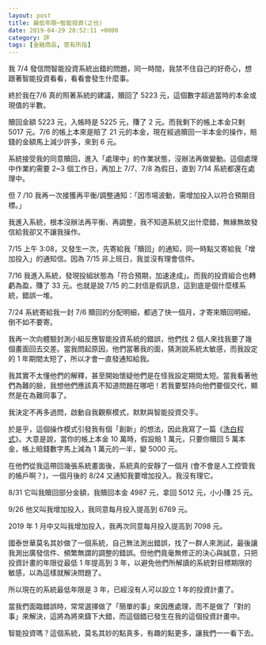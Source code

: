 ```yaml
---
layout: post
title: 最低年限─智能投資(之也)
date: 2019-04-29 20:52:11 +0000
category: 評
tags: [金融商品, 意有所指]
---
```



我 7/4 發信問智能投資系統出錯的問題，同一時間，我禁不住自己的好奇心，想跟著智能投資看看，看看會發生什麼事。

終於我在7/6 真的照著系統的建議，贖回了 5223 元，這個數字超過當時的本金或現值的半數。

贖回金額 5223 元，入帳時是 5225 元，賺了 2 元。而我剩下的帳上本金只剩 5017 元。7/6 的帳上本來是賠了 21 元的本金，現在經過贖回一半本金的操作，賠錢的金額馬上減少許多，來到 6 元。

系統接受我的同意贖回，進入「處理中」的作業狀態，沒辦法再做變動。這個處理中作業約需要 2~3 個工作日，再加上 7/7、7/8 為假日，直到 7/14 系統都還在處理中。

但 7 /10 我再一次接獲再平衡/調整通知：「因市場波動，需增加投入以符合預期目標。」

我進入系統，根本沒辦法再平衡、再調整，我不知道系統又出什麼錯，無緣無故發信給我卻又不讓我操作。

7/15 上午 3:08，又發生一次，先寄給我「贖回」的通知，同一時點又寄給我「增加投入」的通知信。因為 7/15 非上班日，我並沒有理會信件。

7/16 我進入系統，發現投組狀態為「符合預期，加速達成」。而我的投資組合也轉虧為盈，賺了 33 元。也就是說 7/15 的二封信是假訊息，這到底是個什麼樣系統，錯誤一堆。

7/24 系統寄給我一封 7/6 贖回的分配明細，都過了快一個月，才寄來贖回明細，倒不如不要寄。

我再一次向體驗封測小組反應智能投資系統的錯誤，他們找 2 個人來找我要了幾個畫面回去交差。當我問起原因，他們當著我的面，猜測說系統太敏感，而我設定的 1 年期間太短了，所以才會一直發通知給我。

我其實不太懂他們的解釋，甚至開始懷疑他們是在怪我設定期間太短。當我看著他們為難的臉，我想他們應該真不知道問題在哪吧！若我要堅持向他們要個交代，顯然是在為難同事了。

我決定不再多過問，啟動自我觀察模式，默默與智能投資交手。

於是乎，這個操作模式引發我有個「創新」的想法，因此我寫了一篇《[洗白程式](https://doltegg.github.io/cathax/washing-white/)》。大意是說，當你的帳上本金 10 萬時，假設賠 1 萬元，只要你贖回 5 萬本金，帳上賠錢數字馬上減為 1 萬元的一半，變 5000 元。

在他們從我這帶回幾張系統畫面後，系統真的安靜了一個月 (會不會是人工控管我的帳戶啊？)，一個月後的 8/24 又通知我要增加投入。我沒有理它。

8/31 它叫我贖回部分金額，我贖回本金 4987 元，拿回 5012 元，小小賺 25 元。

9/26 他又叫我增加投入，我同意每月投入提高到 6769 元。

2019 年 1 月中又叫我增加投入，我再次同意每月投入提高到 7098 元。

國泰世華莫名其妙做了一個系統，自己無法測出錯誤，找了一群人來測試，最後讓我測出廣發信件、頻繁無謂的調整的錯誤。但他們竟毫無修正的決心與誠意，只把投資計畫的年限從最低 1 年提高到 3 年，以避免他們所解讀的系統對目標期限的敏感，以為這樣就解決問題了。

所以現在的系統最低年限是 3 年，已經沒有人可以設立 1 年的投資計畫了。

當我們面臨錯誤時，常常選擇做了「簡單的事」來因應處理，而不是做了「對的事」來解決，這將為將來鑄下大錯，而這個錯已發生在我的這個投資計畫中。

智能投資嗎？這個系統，莫名其妙的點真多，有趣的點更多，讓我們一一看下去。
